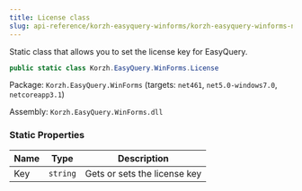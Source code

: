 ```yaml
---
title: License class
slug: api-reference/korzh-easyquery-winforms/korzh-easyquery-winforms-namespace/license-class
---
```



Static class that allows you to set the license key for EasyQuery.
```csharp
public static class Korzh.EasyQuery.WinForms.License

```
Package: `Korzh.EasyQuery.WinForms` (targets: `net461`, `net5.0-windows7.0`, `netcoreapp3.1`)

Assembly: `Korzh.EasyQuery.WinForms.dll`

### Static Properties

| Name | Type | Description | 
| --- | --- | --- | 
| Key | `string` | Gets or sets the license key |